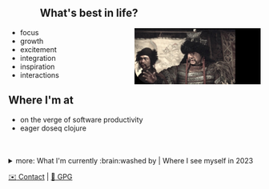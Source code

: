 ##    What's best in life?

<img align="right" width="50%" src="./conan-whats-best.jpg" alt="Conan! Whats best in Life?">

- focus
- growth
- excitement
- integration
- inspiration
- interactions

## Where I'm at

- on the verge of software productivity
- eager doseq clojure

<br>
<br>

<details>
<summary>more: What I'm currently :brain:washed by | Where I see myself in 2023</summary>

## What I'm currently brainwashed by

- pragmatic functional programming with a [rich](https://www.youtube.com/watch?v=-6BsiVyC1kM "Rich Hickey: The Value of Values") flavor
- the playfulness and curiosity of [dabeaz](https://www.youtube.com/watch?v=pkCLMl0e_0k " David Beazley: Lambda Calculus from the Ground Up")
- [IO hoisting](https://www.youtube.com/watch?v=PBQN62oUnN8 "Brandon Rhodes: Hoist Your I/O") 
- data-driven designs
- [zombies!](https://www.youtube.com/watch?v=aWJPlRVZX90 "braaains")

## Where I see myself in 2023

- doing FOSS contributions
- in co-working atmospheres
- interning at a vibrant tech company

</details>

[:envelope: Contact](mailto:adrech@grooveroom.de "adrech@grooveroom.de") | [:key: GPG](https://raw.githubusercontent.com/adrech/adrech/master/adrech.asc)
